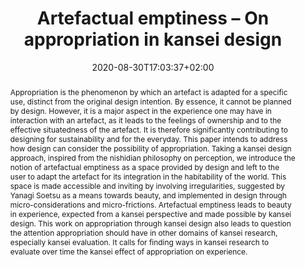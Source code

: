 ---
slug: artefactual-emptiness-on-appropriation-in-kansei-design
title: "Artefactual emptiness – On appropriation in kansei design"
institution:
    logo: TUe
    short: 'TU/e'
    name: "Eindhoven University of Technology"
    web: "https://www.tue.nl/en/"
    colo: "#c72125"
date: 2020-08-30T17:03:37+02:00
layout: single
searchFilter: Publication
main: true
publitype: conference
subsection: conference
everyday: true
researchpage: true
front: false
frontdescription: "Un article publié à la conférence internationale KEER2020"
research: 
    -  everyday
    -  kansei
jpphilo: true
kansei: true
reference: "Lévy, P. (2020). Artefactual emptiness  - On appropriation in kansei design. Proceedings of Kansei Engineering and Emotion Research International Conference 2020, KEER2020. Tokyo, Japan: Japan Society of Kansei Engineering."
abstract: "Appropriation is the phenomenon by which an artefact is adapted for a specific use, distinct from the original design intention. By essence, it cannot be planned by design. However, it is a major aspect in the experience one may have in interaction with an artefact, as it leads to the feelings of ownership and to the effective situatedness of the artefact. It is therefore significantly contributing to designing for sustainability and for the everyday. This paper intends to address how design can consider the possibility of appropriation. Taking a kansei design approach, inspired from the nishidian philosophy on perception, we introduce the notion of artefactual emptiness as a space provided by design and left to the user to adapt the artefact for its integration in the habitability of the world. This space is made accessible and inviting by involving irregularities, suggested by Yanagi Soetsu as a means towards beauty, and implemented in design through micro-considerations and micro-frictions. Artefactual emptiness leads to beauty in experience, expected from a kansei perspective and made possible by kansei design. This work on appropriation through kansei design also leads to question the attention appropriation should have in other domains of kansei research, especially kansei evaluation. It calls for finding ways in kansei research to evaluate over time the kansei effect of appropriation on experience."
link:
    paper: "https://1drv.ms/b/s!AnQx_v88q65Q76hB_p4gq0J3cJXTzA?e=gLKaio"
video:
    video1:
        youtube: "ZCthJ5UqpfA"
        title: Artefactual emptiness – On appropriation in kansei design
        speaker: Pierre Lévy
---